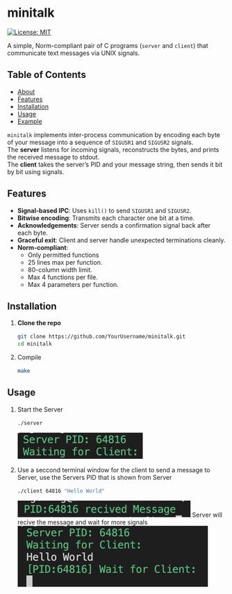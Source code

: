 # minitalk

[![License: MIT](https://img.shields.io/badge/License-MIT-yellow.svg)](LICENSE)

A simple, Norm-compliant pair of C programs (`server` and `client`) that communicate text messages via UNIX signals.

## Table of Contents

- [About](#about)  
- [Features](#features)  
- [Installation](#installation)  
- [Usage](#usage)  
- [Example](#example)  

`minitalk` implements inter-process communication by encoding each byte of your message into a sequence of `SIGUSR1` and `SIGUSR2` signals.  
The **server** listens for incoming signals, reconstructs the bytes, and prints the received message to stdout.  
The **client** takes the server’s PID and your message string, then sends it bit by bit using signals.

## Features
- **Signal-based IPC**: Uses `kill()` to send `SIGUSR1` and `SIGUSR2`.  
- **Bitwise encoding**: Transmits each character one bit at a time. 
- **Acknowledgements**: Server sends a confirmation signal back after each byte.  
- **Graceful exit**: Client and server handle unexpected terminations cleanly.  
- **Norm-compliant**:  
  - Only permitted functions
  - 25 lines max per function.  
  - 80-column width limit.  
  - Max 4 functions per file.  
  - Max 4 parameters per function.  

## Installation

1. **Clone the repo**
   ```bash
   git clone https://github.com/YourUsername/minitalk.git
   cd minitalk
   ```
2. Compile
   ```bash
   make
   ```

## Usage

1. Start the Server
   ```bash
   ./server
   ```
   ![minitalk server example](images/server.png)

2. Use a seccond terminal window for the client to send a message to Server, use the Servers PID that is shown from Server
   ```bash
   ./client 64816 "Hello World"
   ```
   ![minitalk server example](images/client.png)
Server will recive the message and wait for more signals
   ![minitalk server example](images/server2.png)
